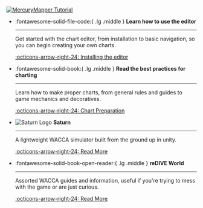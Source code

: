 #
[![MercuryMapper Tutorial](https://raw.githubusercontent.com/siamesederp/MercuryMapper-Tutorial/refs/heads/main/images/titleblock.png)](https://github.com/Yasu3D/MercuryMapper)

<div class="grid cards" markdown>

-   :fontawesome-solid-file-code:{ .lg .middle } __Learn how to use the editor__

    ---

    Get started with the chart editor, from installation to basic navigation, so you can begin creating your own charts.

    [:octicons-arrow-right-24: Installing the editor](editor)

-   :fontawesome-solid-book:{ .lg .middle } __Read the best practices for charting__

    ---

    Learn how to make proper charts, from general rules and guides to game mechanics and decoratives.

    [:octicons-arrow-right-24: Chart Preparation](charting)

-   <span class="twemoji lg middle"><img src="https://raw.githubusercontent.com/siamesederp/MercuryMapper-Tutorial/refs/heads/main/images/saturn.png" alt="Saturn Logo"></span> __Saturn__

    ---

    A lightweight WACCA simulator built from the ground up in unity.

    [:octicons-arrow-right-24: Read More](https://saturn.yasu3d.art/docs/#/)

-   :fontawesome-solid-book-open-reader:{ .lg .middle } __reDIVE World__

    ---

    Assorted WACCA guides and information, useful if you're trying to mess with the game or are just curious.

    [:octicons-arrow-right-24: Read More](https://redive.world)

</div>